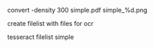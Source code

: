 convert -density 300 simple.pdf simple_%d.png

create filelist with files for ocr

tesseract filelist simple

